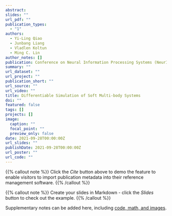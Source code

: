 ```yaml
---
abstract: 
slides: ""
url_pdf: ""
publication_types:
  - "1"
authors:
  - Yi-Ling Qiao
  - Junbang Liang
  - Vladlen Koltun
  - Ming C. Lin
author_notes: []
publication: Conference on Neural Information Processing Systems (NeurIPS 2021)
summary: ""
url_dataset: ""
url_project: ""
publication_short: ""
url_source: ""
url_video: ""
title: Differentiable Simulation of Soft Multi-body Systems
doi: ""
featured: false
tags: []
projects: []
image:
  caption: ""
  focal_point: ""
  preview_only: false
date: 2021-09-28T00:00:00Z
url_slides: ""
publishDate: 2021-09-28T00:00:00Z
url_poster: ""
url_code: ""
---
```


{{% callout note %}}
Click the *Cite* button above to demo the feature to enable visitors to import publication metadata into their reference management software.
{{% /callout %}}

{{% callout note %}}
Create your slides in Markdown - click the *Slides* button to check out the example.
{{% /callout %}}

Supplementary notes can be added here, including [code, math, and images](https://wowchemy.com/docs/writing-markdown-latex/).

